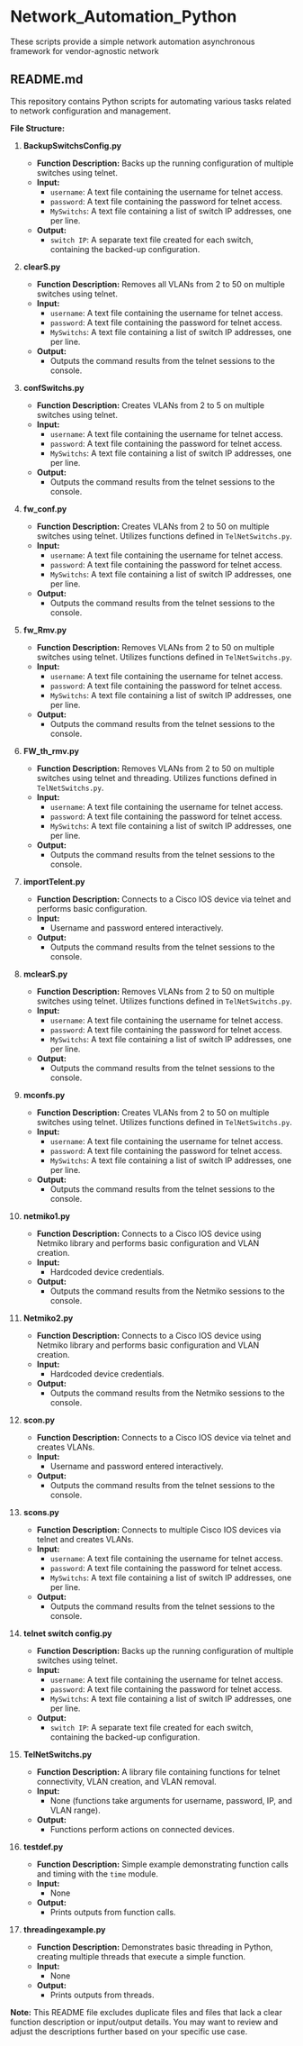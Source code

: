 # Network_Automation_Python
These scripts provide a simple network automation asynchronous framework for vendor-agnostic network

## README.md

This repository contains Python scripts for automating various tasks related to network configuration and management. 

**File Structure:**

1. **BackupSwitchsConfig.py**
    * **Function Description:** Backs up the running configuration of multiple switches using telnet. 
    * **Input:** 
        * `username`: A text file containing the username for telnet access.
        * `password`: A text file containing the password for telnet access.
        * `MySwitchs`: A text file containing a list of switch IP addresses, one per line.
    * **Output:** 
        * `switch IP`:  A separate text file created for each switch, containing the backed-up configuration.

2. **clearS.py**
    * **Function Description:** Removes all VLANs from 2 to 50 on multiple switches using telnet.
    * **Input:** 
        * `username`: A text file containing the username for telnet access.
        * `password`: A text file containing the password for telnet access.
        * `MySwitchs`: A text file containing a list of switch IP addresses, one per line.
    * **Output:**  
        * Outputs the command results from the telnet sessions to the console.

3. **confSwitchs.py**
    * **Function Description:** Creates VLANs from 2 to 5 on multiple switches using telnet.
    * **Input:** 
        * `username`: A text file containing the username for telnet access.
        * `password`: A text file containing the password for telnet access.
        * `MySwitchs`: A text file containing a list of switch IP addresses, one per line.
    * **Output:**  
        * Outputs the command results from the telnet sessions to the console.

4. **fw_conf.py**
    * **Function Description:**  Creates VLANs from 2 to 50 on multiple switches using telnet. Utilizes functions defined in `TelNetSwitchs.py`. 
    * **Input:** 
        * `username`: A text file containing the username for telnet access.
        * `password`: A text file containing the password for telnet access.
        * `MySwitchs`: A text file containing a list of switch IP addresses, one per line.
    * **Output:**  
        * Outputs the command results from the telnet sessions to the console.

5. **fw_Rmv.py**
    * **Function Description:** Removes VLANs from 2 to 50 on multiple switches using telnet. Utilizes functions defined in `TelNetSwitchs.py`. 
    * **Input:** 
        * `username`: A text file containing the username for telnet access.
        * `password`: A text file containing the password for telnet access.
        * `MySwitchs`: A text file containing a list of switch IP addresses, one per line.
    * **Output:**  
        * Outputs the command results from the telnet sessions to the console.

6. **FW_th_rmv.py**
    * **Function Description:** Removes VLANs from 2 to 50 on multiple switches using telnet and threading. Utilizes functions defined in `TelNetSwitchs.py`.
    * **Input:** 
        * `username`: A text file containing the username for telnet access.
        * `password`: A text file containing the password for telnet access.
        * `MySwitchs`: A text file containing a list of switch IP addresses, one per line.
    * **Output:**  
        * Outputs the command results from the telnet sessions to the console.

7. **importTelent.py**
    * **Function Description:** Connects to a Cisco IOS device via telnet and performs basic configuration.
    * **Input:** 
        * Username and password entered interactively.
    * **Output:**  
        * Outputs the command results from the telnet sessions to the console.

8. **mclearS.py**
    * **Function Description:** Removes VLANs from 2 to 50 on multiple switches using telnet. Utilizes functions defined in `TelNetSwitchs.py`. 
    * **Input:** 
        * `username`: A text file containing the username for telnet access.
        * `password`: A text file containing the password for telnet access.
        * `MySwitchs`: A text file containing a list of switch IP addresses, one per line.
    * **Output:**  
        * Outputs the command results from the telnet sessions to the console.

9. **mconfs.py**
    * **Function Description:** Creates VLANs from 2 to 50 on multiple switches using telnet. Utilizes functions defined in `TelNetSwitchs.py`.
    * **Input:** 
        * `username`: A text file containing the username for telnet access.
        * `password`: A text file containing the password for telnet access.
        * `MySwitchs`: A text file containing a list of switch IP addresses, one per line.
    * **Output:**  
        * Outputs the command results from the telnet sessions to the console.

10. **netmiko1.py**
    * **Function Description:**  Connects to a Cisco IOS device using Netmiko library and performs basic configuration and VLAN creation. 
    * **Input:** 
        * Hardcoded device credentials.
    * **Output:**  
        * Outputs the command results from the Netmiko sessions to the console.

11. **Netmiko2.py**
    * **Function Description:** Connects to a Cisco IOS device using Netmiko library and performs basic configuration and VLAN creation. 
    * **Input:** 
        * Hardcoded device credentials.
    * **Output:**  
        * Outputs the command results from the Netmiko sessions to the console.

12. **scon.py**
    * **Function Description:** Connects to a Cisco IOS device via telnet and creates VLANs. 
    * **Input:** 
        * Username and password entered interactively.
    * **Output:**  
        * Outputs the command results from the telnet sessions to the console.

13. **scons.py**
    * **Function Description:** Connects to multiple Cisco IOS devices via telnet and creates VLANs.
    * **Input:** 
        * `username`: A text file containing the username for telnet access.
        * `password`: A text file containing the password for telnet access.
        * `MySwitchs`: A text file containing a list of switch IP addresses, one per line.
    * **Output:**  
        * Outputs the command results from the telnet sessions to the console.

14. **telnet switch config.py**
    * **Function Description:**  Backs up the running configuration of multiple switches using telnet. 
    * **Input:** 
        * `username`: A text file containing the username for telnet access.
        * `password`: A text file containing the password for telnet access.
        * `MySwitchs`: A text file containing a list of switch IP addresses, one per line.
    * **Output:** 
        * `switch IP`:  A separate text file created for each switch, containing the backed-up configuration.

15. **TelNetSwitchs.py**
    * **Function Description:** A library file containing functions for telnet connectivity, VLAN creation, and VLAN removal.
    * **Input:**  
        * None (functions take arguments for username, password, IP, and VLAN range).
    * **Output:**  
        * Functions perform actions on connected devices.

16. **testdef.py**
    * **Function Description:** Simple example demonstrating function calls and timing with the `time` module. 
    * **Input:**  
        * None
    * **Output:**  
        * Prints outputs from function calls.

17. **threadingexample.py**
    * **Function Description:** Demonstrates basic threading in Python, creating multiple threads that execute a simple function.
    * **Input:**  
        * None
    * **Output:**  
        * Prints outputs from threads.

**Note:**  This README file excludes duplicate files and files that lack a clear function description or input/output details. You may want to review and adjust the descriptions further based on your specific use case. 
